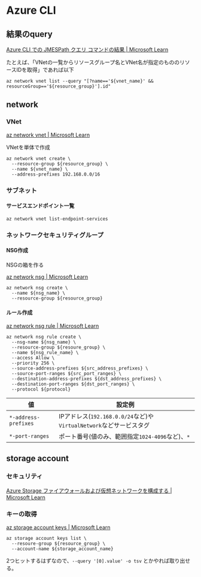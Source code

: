 # Azure CLI

## 結果のquery

[Azure CLI での JMESPath クエリ コマンドの結果 | Microsoft Learn](https://learn.microsoft.com/ja-jp/cli/azure/query-azure-cli?tabs=concepts%2Cbash)

たとえば、「VNetの一覧からリソースグループ名とVNet名が指定のもののリソースIDを取得」であれば以下

```console
az network vnet list --query "[?name=='${vnet_name}' && resourceGroup=='${resource_group}'].id"
```

## network

### VNet

[az network vnet | Microsoft Learn](https://learn.microsoft.com/ja-jp/cli/azure/network/vnet?view=azure-cli-latest)

VNetを単体で作成

```console
az network vnet create \
  --resource-group ${resource_group} \
  --name ${vnet_name} \
  --address-prefixes 192.168.0.0/16
```

### サブネット

#### サービスエンドポイント一覧

```console
az network vnet list-endpoint-services
```

### ネットワークセキュリティグループ

#### NSG作成

NSGの箱を作る

[az network nsg | Microsoft Learn](https://learn.microsoft.com/ja-jp/cli/azure/network/nsg?view=azure-cli-latest)

```console
az network nsg create \
  --name ${nsg_name} \
  --resource-group ${resource_group}
```

#### ルール作成

[az network nsg rule | Microsoft Learn](https://learn.microsoft.com/ja-jp/cli/azure/network/nsg/rule?view=azure-cli-latest)

```console
az network nsg rule create \
  --nsg-name ${nsg_name} \
  --resource-group ${resoure_group} \
  --name ${nsg_rule_name} \
  --access Allow \
  --priority 256 \
  --source-address-prefixes ${src_address_prefixes} \
  --source-port-ranges ${src_port_ranges} \
  --destination-address-prefixes ${dst_address_prefixes} \
  --destination-port-ranges ${dst_port_ranges} \
  --protocol ${protocol}
```

| 値                    | 設定例                                                 |
| -------------------- | --------------------------------------------------- |
| `*-address-prefixes` | IPアドレス(`192.168.0.0/24`など)や`VirtualNetwork`などサービスタグ |
| `*-port-ranges`      | ポート番号(値のみ、範囲指定`1024-4096`など)、`*`                    |

## storage account

### セキュリティ

[Azure Storage ファイアウォールおよび仮想ネットワークを構成する | Microsoft Learn](https://learn.microsoft.com/ja-jp/azure/storage/common/storage-network-security?tabs=azure-cli)

### キーの取得

[az storage account keys | Microsoft Learn](https://learn.microsoft.com/ja-jp/cli/azure/storage/account/keys?view=azure-cli-latest)

```console
az storage account keys list \
  --resoure-group ${resource_group} \
  --account-name ${storage_account_name}
```

2つヒットするはずなので、`--query '[0].value' -o tsv` とかやれば取り出せる。

